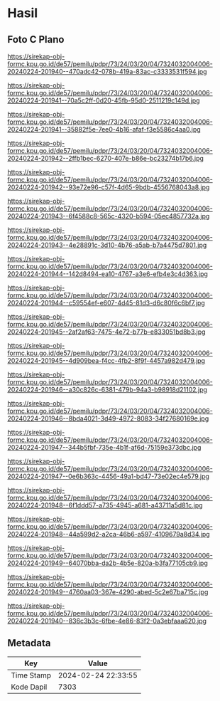 # Hasil

## Foto C Plano

https://sirekap-obj-formc.kpu.go.id/de57/pemilu/pdpr/73/24/03/20/04/7324032004006-20240224-201940--470adc42-078b-419a-83ac-c3333531f594.jpg

https://sirekap-obj-formc.kpu.go.id/de57/pemilu/pdpr/73/24/03/20/04/7324032004006-20240224-201941--70a5c2ff-0d20-45fb-95d0-2511219c149d.jpg

https://sirekap-obj-formc.kpu.go.id/de57/pemilu/pdpr/73/24/03/20/04/7324032004006-20240224-201941--35882f5e-7ee0-4b16-afaf-f3e5586c4aa0.jpg

https://sirekap-obj-formc.kpu.go.id/de57/pemilu/pdpr/73/24/03/20/04/7324032004006-20240224-201942--2ffb1bec-6270-407e-b86e-bc23274b17b6.jpg

https://sirekap-obj-formc.kpu.go.id/de57/pemilu/pdpr/73/24/03/20/04/7324032004006-20240224-201942--93e72e96-c57f-4d65-9bdb-4556768043a8.jpg

https://sirekap-obj-formc.kpu.go.id/de57/pemilu/pdpr/73/24/03/20/04/7324032004006-20240224-201943--6f4588c8-565c-4320-b594-05ec4857732a.jpg

https://sirekap-obj-formc.kpu.go.id/de57/pemilu/pdpr/73/24/03/20/04/7324032004006-20240224-201943--4e28891c-3d10-4b76-a5ab-b7a4475d7801.jpg

https://sirekap-obj-formc.kpu.go.id/de57/pemilu/pdpr/73/24/03/20/04/7324032004006-20240224-201944--142d8494-ea10-4767-a3e6-efb4e3c4d363.jpg

https://sirekap-obj-formc.kpu.go.id/de57/pemilu/pdpr/73/24/03/20/04/7324032004006-20240224-201944--c59554ef-e607-4d45-81d3-d6c80f6c6bf7.jpg

https://sirekap-obj-formc.kpu.go.id/de57/pemilu/pdpr/73/24/03/20/04/7324032004006-20240224-201945--2af2af63-7475-4e72-b77b-e833051bd8b3.jpg

https://sirekap-obj-formc.kpu.go.id/de57/pemilu/pdpr/73/24/03/20/04/7324032004006-20240224-201945--4d909bea-f4cc-4fb2-8f9f-4457a982d479.jpg

https://sirekap-obj-formc.kpu.go.id/de57/pemilu/pdpr/73/24/03/20/04/7324032004006-20240224-201946--a30c826c-6381-479b-94a3-b98918d21102.jpg

https://sirekap-obj-formc.kpu.go.id/de57/pemilu/pdpr/73/24/03/20/04/7324032004006-20240224-201946--8bda4021-3d49-4972-8083-34f27680169e.jpg

https://sirekap-obj-formc.kpu.go.id/de57/pemilu/pdpr/73/24/03/20/04/7324032004006-20240224-201947--344b5fbf-735e-4b1f-af6d-75159e373dbc.jpg

https://sirekap-obj-formc.kpu.go.id/de57/pemilu/pdpr/73/24/03/20/04/7324032004006-20240224-201947--0e6b363c-4456-49a1-bd47-73e02ec4e579.jpg

https://sirekap-obj-formc.kpu.go.id/de57/pemilu/pdpr/73/24/03/20/04/7324032004006-20240224-201948--6f1ddd57-a735-4945-a681-a43711a5d81c.jpg

https://sirekap-obj-formc.kpu.go.id/de57/pemilu/pdpr/73/24/03/20/04/7324032004006-20240224-201948--44a599d2-a2ca-46b6-a597-4109679a8d34.jpg

https://sirekap-obj-formc.kpu.go.id/de57/pemilu/pdpr/73/24/03/20/04/7324032004006-20240224-201949--64070bba-da2b-4b5e-820a-b3fa77105cb9.jpg

https://sirekap-obj-formc.kpu.go.id/de57/pemilu/pdpr/73/24/03/20/04/7324032004006-20240224-201949--4760aa03-367e-4290-abed-5c2e67ba715c.jpg

https://sirekap-obj-formc.kpu.go.id/de57/pemilu/pdpr/73/24/03/20/04/7324032004006-20240224-201940--836c3b3c-6fbe-4e86-83f2-0a3ebfaaa620.jpg


## Metadata

| Key        | Value               |
| ---------- | ------------------- |
| Time Stamp | 2024-02-24 22:33:55 |
| Kode Dapil | 7303                |



